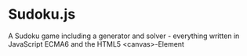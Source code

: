 # Sudoku.js
A Sudoku game including a generator and solver - everything written in JavaScript ECMA6 and the HTML5 &lt;canvas>-Element
